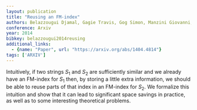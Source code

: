 ```yaml
---
layout: publication
title: "Reusing an FM-index"
authors: Belazzougui Djamal, Gagie Travis, Gog Simon, Manzini Giovanni, Sirén Jouni
conference: Arxiv
year: 2014
bibkey: belazzougui2014reusing
additional_links:
  - {name: "Paper", url: "https://arxiv.org/abs/1404.4814"}
tags: ['ARXIV']
---
```

Intuitively, if two strings $S_1$ and $S_2$ are sufficiently similar and we already have an FM-index for $S_1$ then, by storing a little extra information, we should be able to reuse parts of that index in an FM-index for $S_2$. We formalize this intuition and show that it can lead to significant space savings in practice, as well as to some interesting theoretical problems.